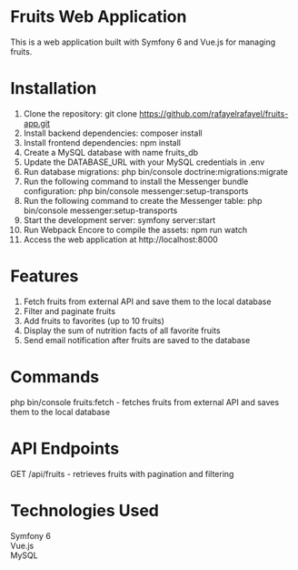 # Fruits Web Application
This is a web application built with Symfony 6 and Vue.js for managing fruits.

# Installation
1. Clone the repository: git clone https://github.com/rafayelrafayel/fruits-app.git
2. Install backend dependencies: composer install
3. Install frontend dependencies: npm install
4. Create a MySQL database with name fruits_db
5. Update the DATABASE_URL with your MySQL credentials in  .env
6. Run database migrations: php bin/console doctrine:migrations:migrate
7. Run the following command to install the Messenger bundle configuration:
  php  bin/console messenger:setup-transports
8. Run the following command to create the Messenger table:
  php bin/console messenger:setup-transports
9. Start the development server: symfony server:start
10. Run Webpack Encore to compile the assets: npm run watch
11. Access the web application at http://localhost:8000
# Features
1. Fetch fruits from external API and save them to the local database
2. Filter and paginate fruits
3. Add fruits to favorites (up to 10 fruits)
4. Display the sum of nutrition facts of all favorite fruits
5. Send email notification after fruits are saved to the database
# Commands
php bin/console fruits:fetch - fetches fruits from external API and saves them to the local database
# API Endpoints
GET /api/fruits - retrieves fruits with pagination and filtering

# Technologies Used
Symfony 6 \
Vue.js \
MySQL 


